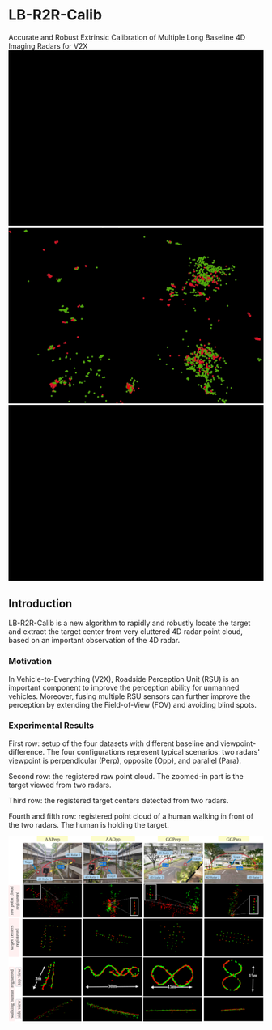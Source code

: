 # LB-R2R-Calib
Accurate and Robust Extrinsic Calibration of Multiple Long Baseline 4D Imaging Radars for V2X
![Image text](https://github.com/yzh-721/LB-R2R-Calib/blob/main/GGPara.gif)
![Image text](https://github.com/yzh-721/LB-R2R-Calib/blob/main/GGPara_z_backgroud.gif)
![Image text](https://github.com/yzh-721/LB-R2R-Calib/blob/main/GGPerp.gif)

## Introduction
LB-R2R-Calib is a new algorithm to rapidly and robustly locate the target and extract the target center from  very cluttered 4D radar point cloud, based on an important observation of the 4D radar.
### Motivation
In Vehicle-to-Everything (V2X), Roadside Perception Unit (RSU) is an important component to improve the perception ability for unmanned vehicles. Moreover, fusing multiple RSU sensors can further improve the perception by extending the Field-of-View (FOV) and avoiding blind spots. 
### Experimental Results
First row: setup of the four datasets with different baseline and viewpoint-difference. The four configurations represent  typical scenarios: two radars' viewpoint is perpendicular (Perp), opposite (Opp), and parallel (Para).  

Second row: the registered raw point cloud. The zoomed-in part is the target viewed from two radars. 

Third row: the registered target centers detected from two radars.  

Fourth and fifth row: registered point cloud of a human walking in front of the two radars. The human is holding the target. 

![Image text](https://github.com/yzh-721/LB-R2R-Calib/blob/main/fig_qualitative.png)

